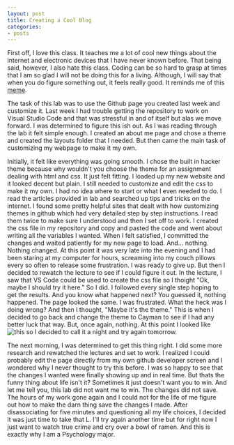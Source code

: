 ```yaml
---
layout: post
title: Creating a Cool Blog
categories:
- posts
---
```


First off, I love this class. It teaches me a lot of cool new things about the internet and electronic devices that I have never known before. That being said, however, I also hate this class. Coding can be so hard to grasp at times that I am so glad I will not be doing this for a living. Although, I will say that when you do figure something out, it feels really good. It reminds me of this [meme](https://knowyourmeme.com/photos/1759340-meme-man-wurds-stonks-edits).

The task of this lab was to use the Github page you created last week and customize it. Last week I had trouble getting the repository to work on Visual Studio Code and that was stressful in and of itself but alas we move forward. I was determined to figure this ish out. As I was reading through the lab it felt simple enough. I created an about me page and chose a theme and created the layouts folder that I needed. But then came the main task of customizing my webpage to make it my own. 

Initially, it felt like everything was going smooth. I chose the built in hacker theme because why wouldn't you choose the theme for an assignment dealing with html and css. It just felt fitting. I loaded up my new website and it looked decent but plain. I still needed to customize and edit the css to make it my own. I had no idea where to start or what I even needed to do. I read the articles provided in lab and searched up tips and tricks on the internet. I found some pretty helpful sites that dealt with how customizing themes in github which had very detailed step by step instructions. I read them twice to make sure I understood and then I set off to work. I created the css file in my repository and copy and pasted the code and went about writing all the variables I wanted. When I felt satisfied, I committed the changes and waited patiently for my new page to load. And... nothing. Nothing changed. At this point it was very late into the evening and I had been staring at my computer for hours, screaming into my couch pillows every so often to release some frustration. I was ready to give up. But then I decided to rewatch the lecture to see if I could figure it out. In the lecture, I saw that VS Code could be used to create the css file so I thoight "Ok, maybe I should try it here." So I did. I followed every single step hoping to get the results. And you know what happened next? You guessed it, nothing happened. The page looked the same. I was frustrated. What the heck was I doing wrong? And then I thought, "Maybe it's the theme." This is when I decided to go back and change the theme to Cayman to see if I had any better luck that way. But, once again, nothing. At this point I looked like 
![this](https://tenor.com/view/kid-tired-monday-mood-lazy-gif-8853358.gif) 
so I decided to call it a night and try again tomorrow.

The next morning, I was determined to get this thing right. I did some more research and rewatched the lectures and set to work. I realized I could probably edit the page directly from my own github developer screen and I wondered why I never thought to try this before. I was so happy to see that the changes I wanted were finally showing up and in real time. But thats the funny thing about life isn't it? Sometimes it just doesn't want you to win. And let me tell you, this lab did not want me to win. The changes did not save. The hours of my work gone again and I could not for the life of me figure out how to make the darn thing save the changes I made. After disassociating for five minutes and questioning all my life choices, I decided it was just time to take that L. I'll try again another time but for right now I just want to watch true crime and cry over a bowl of ramen. And this is exactly why I am a Psychology major. 
